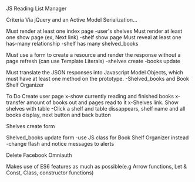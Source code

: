 JS Reading List Manager

  Criteria
Via jQuery and an Active Model Serialization...

Must render at least one index page
  -user's shelves 
Must render at least one show page (ex, Next link)
  -shelf show page
Must reveal at least one has-many relationship
  -shelf has many shelved_books

Must use a form to create a resource and render the response without a page refresh (can use Template Literals)
  -shelves create
  -books update

Must translate the JSON responses into Javascript Model Objects, which must have at least one method on the prototype.
  -Shelved_books and Book Shelf Organizer

To Do
  Create user page
    x-show currently reading and finished books
    x-transfer amount of books out and pages read to it
    x-Shelves link. Show shelves with table
    -Click a shelf and table dissappears, shelf name and all books display, next button and back button

  Shelves create form

  Shelved_books update form
    -use JS class for Book Shelf Organizer instead
    -change flash and notice messages to alerts

  Delete Facebook Omniauth

  Makes use of ES6 features as much as possible(e.g Arrow functions, Let & Const, Class, constructor functions)
